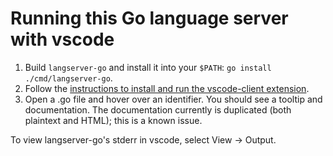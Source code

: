 # Running this Go language server with vscode

1. Build `langserver-go` and install it into your `$PATH`: `go install ./cmd/langserver-go`.
1. Follow the [instructions to install and run the vscode-client extension](../vscode-client/README.md).
1. Open a .go file and hover over an identifier. You should see a tooltip and documentation. The documentation currently is duplicated (both plaintext and HTML); this is a known issue.

To view langserver-go's stderr in vscode, select View → Output.
